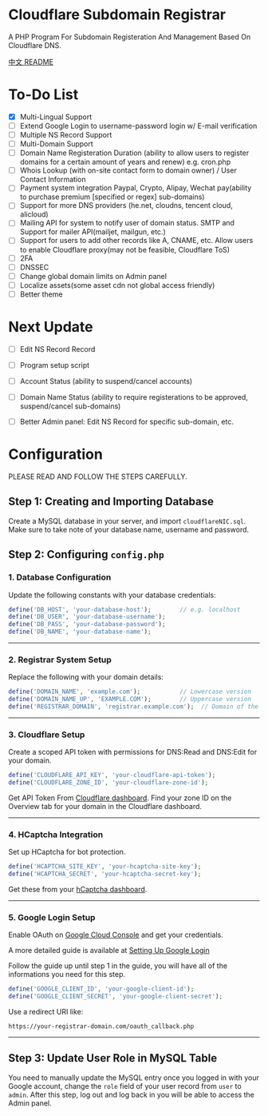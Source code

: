 # Cloudflare Subdomain Registrar
A PHP Program For Subdomain Registeration And Management Based On Cloudflare DNS.

[中文 README](https://github.com/KevvTheGoat/SubdomainRegistrarCloudflare/blob/main/README_ZH_CN.md)


# To-Do List

- [x] Multi-Lingual Support
- [ ] Extend Google Login to username-password login w/ E-mail verification
- [ ] Multiple NS Record Support
- [ ] Multi-Domain Support
- [ ] Domain Name Registeration Duration (ability to allow users to register domains for a certain amount of years and renew) e.g. cron.php
- [ ] Whois Lookup (with on-site contact form to domain owner) / User Contact Information
- [ ] Payment system integration Paypal, Crypto, Alipay, Wechat pay(ability to purchase premium [specified or regex] sub-domains) 
- [ ] Support for more DNS providers (he.net, cloudns, tencent cloud, alicloud)
- [ ] Mailing API for system to notify user of domain status. SMTP and Support for mailer API(mailjet, mailgun, etc.)
- [ ] Support for users to add other records like A, CNAME, etc. Allow users to enable Cloudflare proxy(may not be feasible, Cloudflare ToS)
- [ ] 2FA
- [ ] DNSSEC
- [ ] Change global domain limits on Admin panel
- [ ] Localize assets(some asset cdn not global access friendly)
- [ ] Better theme

# Next Update
- [ ] Edit NS Record Record
- [ ] Program setup script
- [ ] Account Status (ability to suspend/cancel accounts)
- [ ] Domain Name Status (ability to require registerations to be approved, suspend/cancel sub-domains)
- [ ] Better Admin panel: Edit NS Record for specific sub-domain, etc.



# Configuration
PLEASE READ AND FOLLOW THE STEPS CAREFULLY.

## Step 1: Creating and Importing Database
Create a MySQL database in your server, and import `cloudflareNIC.sql`. Make sure to take note of your database name, username and password.

## Step 2: Configuring `config.php`

### 1. Database Configuration

Update the following constants with your database credentials:

```php
define('DB_HOST', 'your-database-host');        // e.g. localhost
define('DB_USER', 'your-database-username');
define('DB_PASS', 'your-database-password');
define('DB_NAME', 'your-database-name');
```

---

### 2. Registrar System Setup

Replace the following with your domain details:

```php
define('DOMAIN_NAME', 'example.com');           // Lowercase version
define('DOMAIN_NAME_UP', 'EXAMPLE.COM');        // Uppercase version
define('REGISTRAR_DOMAIN', 'registrar.example.com');  // Domain of the registrar system
```

---

### 3. Cloudflare Setup

Create a scoped API token with permissions for DNS:Read and DNS:Edit for your domain.

```php
define('CLOUDFLARE_API_KEY', 'your-cloudflare-api-token');
define('CLOUDFLARE_ZONE_ID', 'your-cloudflare-zone-id');
```
Get API Token From [Cloudflare dashboard](https://dash.cloudflare.com/profile/api-tokens).
Find your zone ID on the Overview tab for your domain in the Cloudflare dashboard.

---

### 4. HCaptcha Integration

Set up HCaptcha for bot protection.

```php
define('HCAPTCHA_SITE_KEY', 'your-hcaptcha-site-key');
define('HCAPTCHA_SECRET', 'your-hcaptcha-secret-key');
```

Get these from your [hCaptcha dashboard](https://dashboard.hcaptcha.com/).

---

### 5. Google Login Setup

Enable OAuth on [Google Cloud Console](https://console.cloud.google.com/) and get your credentials.

A more detailed guide is available at [Setting Up Google Login](https://documentation.commerce7.com/how-do-i-setup-google-login)

Follow the guide up until step 1 in the guide, you will have all of the informations you need for this step.

```php
define('GOOGLE_CLIENT_ID', 'your-google-client-id');
define('GOOGLE_CLIENT_SECRET', 'your-google-client-secret');
```

Use a redirect URI like:
```
https://your-registrar-domain.com/oauth_callback.php
```

---

## Step 3: Update User Role in MySQL Table
You need to manually update the MySQL entry once you logged in with your Google account, change the `role` field of your user record from `user` to `admin`. After this step, log out and log back in you will be able to access the Admin panel. 






